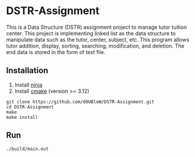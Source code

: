 # DSTR-Assignment

This is a Data Structure (DSTR) assignment project to manage tutor tuition center. This project is implementing linked list as the data structure to manipulate data such as the tutor, center, subject, etc. This program allows tutor addition, display, sorting, searching, modification, and deletion. The end data is stored in the form of text file.

## Installation

1. Install [ninja](https://ninja-build.org/)
2. Install [cmake](https://cmake.org/install/) (version >= 3.12)

```
git clone https://github.com/d0UBleW/DSTR-Assignment.git
cd DSTR-Assignment
make
make install
```

## Run

```
./build/main.out
```
